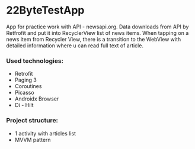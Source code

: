 # 22ByteTestApp

App for practice work with API - newsapi.org. Data downloads from API by Retfrofit and put it into RecyclerView list of news items. When tapping on a news item from Recycler View, there is a transition to the WebView with detailed information where u can read full text of article.

<h3>Used technologies:</h1>
<ul> 
  <li>Retrofit</li>
  <li>Paging 3</li>
  <li>Coroutines</li>
  <li>Picasso</li>
  <li>Androidx Browser</li>
  <li>Di - Hilt</li>
</ul>  

<h3>Project structure:</h1>
<ul> 
<li>1 activity with articles list</li> 
<li>MVVM pattern</li> 
</ul>  
